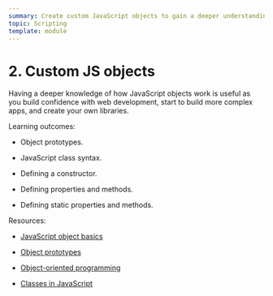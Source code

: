 ```yaml
---
summary: Create custom JavaScript objects to gain a deeper understanding of object-oriented programming.
topic: Scripting
template: module
---
```


# 2. Custom JS objects

Having a deeper knowledge of how JavaScript objects work is useful as you build confidence with web development, start to build more complex apps, and create your own libraries.

Learning outcomes:

- Object prototypes.

- JavaScript class syntax.

- Defining a constructor.

- Defining properties and methods.

- Defining static properties and methods.

Resources:

- [JavaScript object basics](https://developer.mozilla.org/en-US/docs/Learn/JavaScript/Objects/Basics)

- [Object prototypes](https://developer.mozilla.org/en-US/docs/Learn/JavaScript/Objects/Object_prototypes)

- [Object-oriented programming](https://developer.mozilla.org/en-US/docs/Learn/JavaScript/Objects/Object-oriented_programming)

- [Classes in JavaScript](https://developer.mozilla.org/en-US/docs/Learn/JavaScript/Objects/Classes_in_JavaScript)
